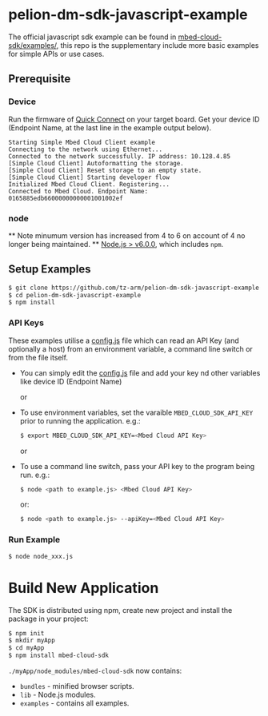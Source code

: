# pelion-dm-sdk-javascript-example
The official javascript sdk example can be found in [mbed-cloud-sdk/examples/](https://github.com/ARMmbed/mbed-cloud-sdk-javascript/tree/master/examples), 
this repo is the supplementary include more basic examples for simple APIs or use cases.


## Prerequisite

### Device

Run the firmware of [Quick Connect](https://cloud.mbed.com/quick-start) on your target board. Get your device ID (Endpoint Name, at the last line in the example output below).

```
Starting Simple Mbed Cloud Client example
Connecting to the network using Ethernet...
Connected to the network successfully. IP address: 10.128.4.85
[Simple Cloud Client] Autoformatting the storage.
[Simple Cloud Client] Reset storage to an empty state.
[Simple Cloud Client] Starting developer flow
Initialized Mbed Cloud Client. Registering...
Connected to Mbed Cloud. Endpoint Name: 0165885edb66000000000001001002ef
```
### node

** Note minumum version has increased from 4 to 6 on account of 4 no longer being maintained. **
[Node.js > v6.0.0](https://nodejs.org), which includes `npm`.

## Setup Examples

```bash
$ git clone https://github.com/tz-arm/pelion-dm-sdk-javascript-example.git
$ cd pelion-dm-sdk-javascript-example
$ npm install
```

### API Keys
These examples utilise a [config.js](config.js) file which can read an API Key (and optionally a host) from an environment variable, a command line switch or from the file itself.

* You can simply edit the [config.js](node/config.js) file and add your key nd other variables like device ID (Endpoint Name)

  or 
* To use environment variables, set the varaible `MBED_CLOUD_SDK_API_KEY` prior to running the application. e.g.:

    ```bash
    $ export MBED_CLOUD_SDK_API_KEY=<Mbed Cloud API Key>
    ```
  or 
* To use a command line switch, pass your API key to the program being run. e.g.:
    ```bash
    $ node <path to example.js> <Mbed Cloud API Key>
    ```
    or:
    ```bash
    $ node <path to example.js> --apiKey=<Mbed Cloud API Key>
    ```


### Run Example

`$ node node_xxx.js`


# Build New Application

The SDK is distributed using npm, create new project and install the package in your project:

```bash
$ npm init  
$ mkdir myApp
$ cd myApp
$ npm install mbed-cloud-sdk
```

`./myApp/node_modules/mbed-cloud-sdk` now contains:

* `bundles` - minified browser scripts.
* `lib` - Node.js modules.
* `examples` - contains all examples.
